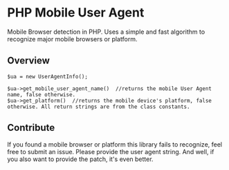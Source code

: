 # PHP Mobile User Agent

Mobile Browser detection in PHP.
Uses a simple and fast algorithm to recognize major mobile browsers or platform.

## Overview

    $ua = new UserAgentInfo();

    $ua->get_mobile_user_agent_name()  //returns the mobile User Agent name, false otherwise.
    $ua->get_platform()  //returns the mobile device's platform, false otherwise. All return strings are from the class constants.

## Contribute

If you found a mobile browser or platform this library fails to recognize, feel free to submit an issue. Please provide the user agent string.
And well, if you also want to provide the patch, it's even better. 